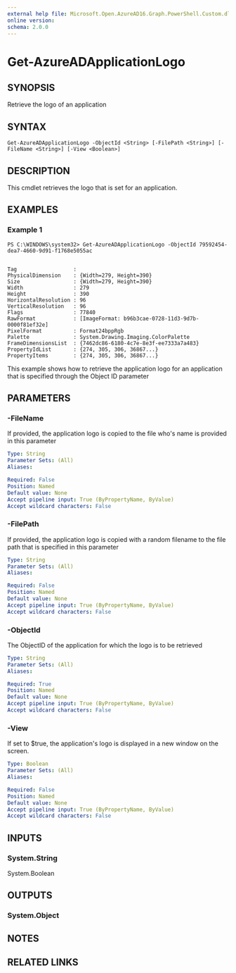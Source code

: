 ```yaml
---
external help file: Microsoft.Open.AzureAD16.Graph.PowerShell.Custom.dll-Help.xml
online version: 
schema: 2.0.0
---
```


# Get-AzureADApplicationLogo

## SYNOPSIS
Retrieve the logo of an application

## SYNTAX

```
Get-AzureADApplicationLogo -ObjectId <String> [-FilePath <String>] [-FileName <String>] [-View <Boolean>]
```

## DESCRIPTION
This cmdlet retrieves the logo that is set for an application.

## EXAMPLES

### Example 1
```
PS C:\WINDOWS\system32> Get-AzureADApplicationLogo -ObjectId 79592454-dea7-4660-9d91-f1768e5055ac


Tag                  :
PhysicalDimension    : {Width=279, Height=390}
Size                 : {Width=279, Height=390}
Width                : 279
Height               : 390
HorizontalResolution : 96
VerticalResolution   : 96
Flags                : 77840
RawFormat            : [ImageFormat: b96b3cae-0728-11d3-9d7b-0000f81ef32e]
PixelFormat          : Format24bppRgb
Palette              : System.Drawing.Imaging.ColorPalette
FrameDimensionsList  : {7462dc86-6180-4c7e-8e3f-ee7333a7a483}
PropertyIdList       : {274, 305, 306, 36867...}
PropertyItems        : {274, 305, 306, 36867...}
```

This example shows how to retrieve the application logo for an application that is specified through the Object ID parameter

## PARAMETERS

### -FileName
If provided, the application logo is copied to the file who's name is provided in this parameter

```yaml
Type: String
Parameter Sets: (All)
Aliases: 

Required: False
Position: Named
Default value: None
Accept pipeline input: True (ByPropertyName, ByValue)
Accept wildcard characters: False
```

### -FilePath
If provided, the application logo is copied with a random filename to the file path that is specified in this parameter

```yaml
Type: String
Parameter Sets: (All)
Aliases: 

Required: False
Position: Named
Default value: None
Accept pipeline input: True (ByPropertyName, ByValue)
Accept wildcard characters: False
```

### -ObjectId
The ObjectID of the application for which the logo is to be retrieved

```yaml
Type: String
Parameter Sets: (All)
Aliases: 

Required: True
Position: Named
Default value: None
Accept pipeline input: True (ByPropertyName, ByValue)
Accept wildcard characters: False
```

### -View
If set to $true, the application's logo is displayed in a new window on the screen.

```yaml
Type: Boolean
Parameter Sets: (All)
Aliases: 

Required: False
Position: Named
Default value: None
Accept pipeline input: True (ByPropertyName, ByValue)
Accept wildcard characters: False
```

## INPUTS

### System.String
System.Boolean

## OUTPUTS

### System.Object

## NOTES

## RELATED LINKS


